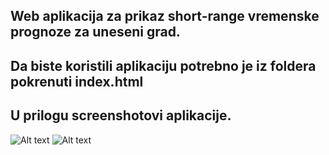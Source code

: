 ## Web aplikacija za prikaz short-range vremenske prognoze za uneseni grad.
## Da biste koristili aplikaciju potrebno je iz foldera pokrenuti index.html

## U prilogu screenshotovi aplikacije.

![Alt text](../Desktop/app-ss1.png)
![Alt text](../Desktop/app-ss2.png)
